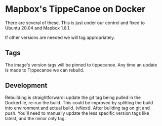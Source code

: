 # Mapbox's TippeCanoe on Docker

There are several of these. This is just under our control and fixed to Ubuntu 20.04 and Mapbox 1.8.1.

If other versions are needed we will tag appropriately.

## Tags

The image's version tags will be pinned to tippecanoe. Any time an update is made to Tippecanoe we can rebuild.

## Development

Rebuilding is straightforward: update the git tag being pulled in the Dockerfile, re-run the build. This could be improved by
splitting the build into environment and actual build. (vNext). After building tag on git and push. You'll need to manually update the less specific version tags like latest, and the minor only tag.
